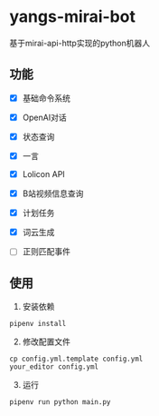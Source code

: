 # yangs-mirai-bot

基于mirai-api-http实现的python机器人

## 功能

- [x] 基础命令系统
- [x] OpenAI对话
- [x] 状态查询
- [x] 一言
- [x] Lolicon API
- [x] B站视频信息查询
- [x] 计划任务
- [x] 词云生成
- [ ] 正则匹配事件


## 使用

1. 安装依赖

```shell
pipenv install
```

2. 修改配置文件

```shell
cp config.yml.template config.yml
your_editor config.yml
```

3. 运行

```shell
pipenv run python main.py
```
